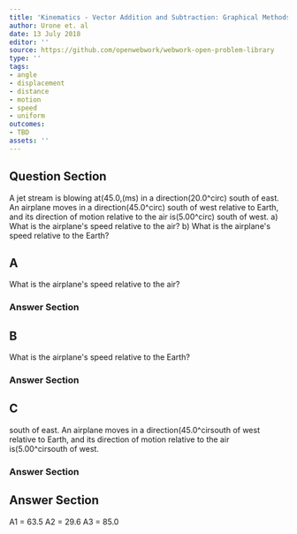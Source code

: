 ```yaml
---
title: 'Kinematics - Vector Addition and Subtraction: Graphical Methods'
author: Urone et. al
date: 13 July 2018
editor: ''
source: https://github.com/openwebwork/webwork-open-problem-library
type: ''
tags:
- angle
- displacement
- distance
- motion
- speed
- uniform
outcomes:
- TBD
assets: ''
---
```


## Question Section 

A jet stream is blowing at(45.0,(ms) in a direction(20.0^circ) south of east. An airplane moves in a direction(45.0^circ) south of west relative to Earth, and its direction of motion relative to the air is(5.00^circ) south of west.
a) What is the airplane's speed relative to the air?
b) What is the airplane's speed relative to the Earth?

## A
What is the airplane's speed relative to the air?
### Answer Section
## B
What is the airplane's speed relative to the Earth?
### Answer Section
## C
south of east. An airplane moves in a direction(45.0^cirsouth of west relative to Earth, and its direction of motion relative to the air is(5.00^cirsouth of west.
### Answer Section


## Answer Section

A1 = 63.5
A2 = 29.6
A3 = 85.0